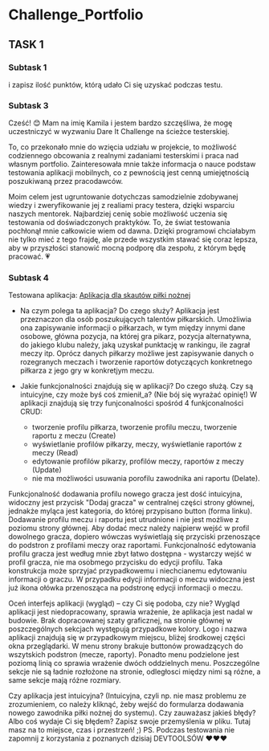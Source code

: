 # Challenge_Portfolio

## TASK 1

### Subtask 1
i zapisz ilość punktów, którą udało Ci się uzyskać podczas testu.

### Subtask 3

Cześć! 	:blush: Mam na imię Kamila i jestem bardzo szczęśliwa, że mogę uczestniczyć w wyzwaniu Dare It Challenge na ścieżce testerskiej. 

  To, co przekonało mnie do wzięcia udziału w projekcie, to możliwość codziennego obcowania z realnymi zadaniami testerskimi i praca nad własnym portfolio. Zainteresowała mnie także informacja o nauce podstaw testowania aplikacji mobilnych, co z pewnością jest cenną umiejętnością poszukiwaną przez pracodawców. 
  
  Moim celem jest ugruntowanie dotychczas samodzielnie zdobywanej wiedzy i zweryfikowanie jej z realiami pracy testera, dzięki wsparciu naszych mentorek. Najbardziej cenię sobie możliwość uczenia się testowania od doświadczonych praktyków. To, że świat testowania pochłonął mnie całkowicie wiem od dawna. Dzięki programowi chciałabym nie tylko mieć z tego frajdę, ale przede wszystkim stawać się coraz lepsza, aby w przyszłości stanowić mocną podporę dla zespołu, z którym będę pracować. :heartpulse:

### Subtask 4

Testowana aplikacja: [Aplikacja dla skautów piłki nożnej](https://scouts-test.futbolkolektyw.pl/pl)

* Na czym polega ta aplikacja? Do czego służy? Aplikacja jest przeznaczon dla osób poszukujących talentów piłkarskich. Umożliwia ona zapisywanie informacji o piłkarzach, w tym między innymi dane osobowe, główna pozycja, na której gra pikarz, pozycja alternatywna, do jakiego klubu należy, jaką uzyskał punktację w rankingu, ile zagrał meczy itp. Oprócz danych piłkarzy możliwe jest zapisywanie danych o rozegranych meczach i tworzenie raportów dotyczących konkretnego piłkarza z jego gry w konkretjym meczu. 

* Jakie funkcjonalności znajdują się w aplikacji? Do czego służą. Czy są intuicyjne, czy może byś coś zmienił_a? (Nie bój się wyrażać opinię!) W aplikacji znajdują się trzy funjconalności spośród 4 funkjconalności CRUD: 
  * tworzenie profilu piłkarza, tworzenie profilu meczu, tworzenie raportu z meczu (Create)
  * wyświetlanie profilów piłkarzy, meczy, wyświetlanie raportów z meczy (Read)
  * edytowanie profilów pikarzy, profilów meczy, raportów z meczy (Update)
  * nie ma możliwości usuwania porofilu zawodnika ani raportu (Delate).

Funkcjonalność dodawania profilu nowego gracza jest dość intuicyjna, widoczny jest przycisk "Dodaj gracza" w centralnej części strony głównej, jednakże myląca jest kategoria, do której przypisano button (forma linku). Dodawanie profilu meczu i raportu jest utrudnione i nie jest możliwe z poziomu strony głównej. Aby dodać mecz należy najpierw wejść w profil dowolnego gracza, dopiero wówczas wyświetlają się przyciski przenoszące do podstron z profilami meczy oraz raportami. 
Funkcjonalność edytowania profilu gracza jest według mnie zbyt łatwo dostępna - wystarczy wejść w profil gracza, nie ma osobmego przycisku do edycji profilu. Taka konstrukcja może sprzyjać przypadkowemu i niechcianemu edytowaniu informacji o graczu. W przypadku edycji informacji o meczu widoczna jest już ikona ołówka przenosząca na podstronę edycji informacji o meczu. 


Oceń interfejs aplikacji (wygląd) – czy Ci się podoba, czy nie?
Wygląd aplikacji jest niedopracowany, sprawia wrażenie, że aplikacja jest nadal w budowie. Brak dopracowanej szaty graficznej, na stronie głównej w poszczególnych sekcjach występują przypadkowe kolory. Logo i nazwa aplikacji znajdują się w przypadkowym miejscu, bliżej środkowej części okna przeglądarki. W menu strony brakuje buttonów prowadzących do wszytskich podstron (mecze, raporty). Ponadto menu podzielone jest poziomą linią co sprawia wrażenie dwóch oddzielnych menu. Poszczególne sekcje nie są ładnie rozłożone na stronie, odległosci między nimi są różne, a same sekcje mają różne rozmiary. 


Czy aplikacja jest intuicyjna? (Intuicyjna, czyli np. nie masz problemu ze zrozumieniem, co należy kliknąć, żeby wejść do formularza dodawania nowego zawodnika piłki nożnej do systemu).
Czy zauważasz jakieś błędy? Albo coś wydaje Ci się błędem? Zapisz swoje przemyślenia w pliku. Tutaj masz na to miejsce, czas i przestrzeń! ;)
PS. Podczas testowania nie zapomnij z korzystania z poznanych dzisiaj DEVTOOLSÓW ❤️❤️❤️
